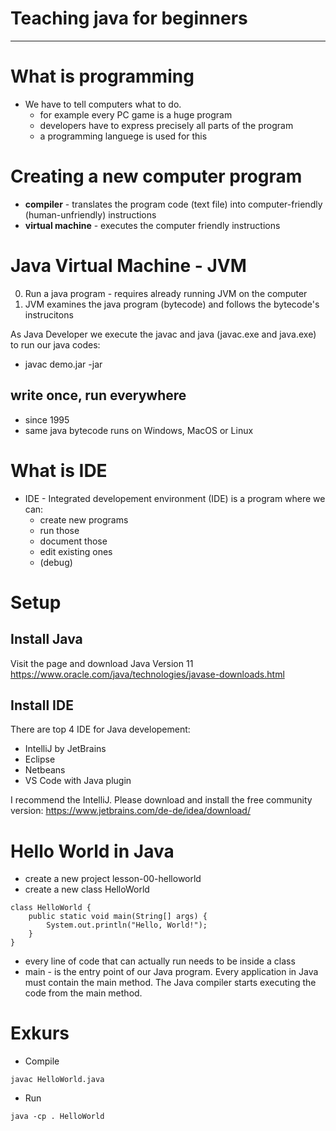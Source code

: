 # Teaching java for beginners

-----------------

# What is programming
* We have to tell computers what to do.
    * for example every PC game is a huge program
    * developers have to express precisely all parts of the program 
    * a programming languege is used for this

# Creating a new computer program
* **compiler** - translates the program code (text file) into computer-friendly (human-unfriendly) instructions
* **virtual machine** - executes the computer friendly instructions

# Java Virtual Machine - JVM
0) Run a java program - requires already running JVM on the computer
1) JVM examines the java program (bytecode) and follows the bytecode's instrucitons

As Java Developer we execute the javac and java (javac.exe and java.exe) to run our java codes:
 * javac demo.jar -jar

 ## write once, run everywhere
 * since 1995
 * same java bytecode runs on Windows, MacOS or Linux


# What is IDE
* IDE - Integrated developement environment (IDE) is a program where we can:
    * create new programs
    * run those
    * document those
    * edit existing ones
    * (debug)


# Setup

## Install Java
Visit the page and download Java Version 11
https://www.oracle.com/java/technologies/javase-downloads.html

## Install IDE
There are top 4 IDE for Java developement:
- IntelliJ by JetBrains
- Eclipse
- Netbeans
- VS Code with Java plugin

I recommend the IntelliJ. Please download and install the free community version:
https://www.jetbrains.com/de-de/idea/download/


# Hello World in Java

* create a new project lesson-00-helloworld
* create a new class HelloWorld

```
class HelloWorld {
    public static void main(String[] args) {
        System.out.println("Hello, World!"); 
    }
}
```

* every line of code that can actually run needs to be inside a class
* main - is the entry point of our Java program. Every application in Java must contain the main method. The Java compiler starts executing the code from the main method.



# Exkurs

* Compile
```
javac HelloWorld.java
```
* Run
```
java -cp . HelloWorld
```

